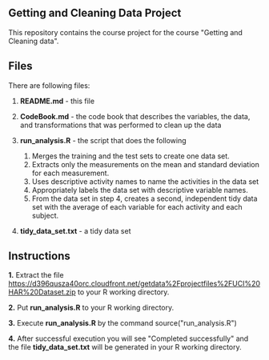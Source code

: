 ## Getting and Cleaning Data Project

This repository contains the course project for the course "Getting and Cleaning data".

## Files
There are following files:

1. **README.md** - this file

2. **CodeBook.md** - the code book that describes the variables, the data, and transformations that was performed to clean up the data

3. **run_analysis.R** - the script that does the following 

    1) Merges the training and the test sets to create one data set.
    2) Extracts only the measurements on the mean and standard deviation for each measurement. 
    3) Uses descriptive activity names to name the activities in the data set
    4) Appropriately labels the data set with descriptive variable names. 
    5) From the data set in step 4, creates a second, independent tidy data set with the average of each variable for each activity and each subject.
     
4. **tidy_data_set.txt** - a tidy data set

## Instructions


**1.** Extract the file https://d396qusza40orc.cloudfront.net/getdata%2Fprojectfiles%2FUCI%20HAR%20Dataset.zip to your R working directory.
  
**2.** Put **run_analysis.R** to your R working directory.
  
**3.** Execute **run_analysis.R** by the command source("run_analysis.R")
  
**4.** After successful execution you will see "Completed successfully" and the file **tidy_data_set.txt** will be generated in your R working directory.
  
  


